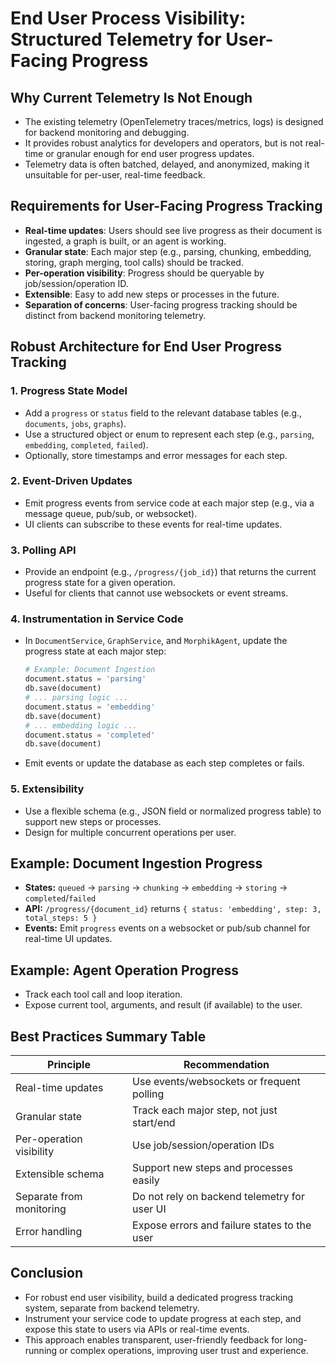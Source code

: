 # End User Process Visibility: Structured Telemetry for User-Facing Progress

## Why Current Telemetry Is Not Enough
- The existing telemetry (OpenTelemetry traces/metrics, logs) is designed for backend monitoring and debugging.
- It provides robust analytics for developers and operators, but is not real-time or granular enough for end user progress updates.
- Telemetry data is often batched, delayed, and anonymized, making it unsuitable for per-user, real-time feedback.

## Requirements for User-Facing Progress Tracking
- **Real-time updates**: Users should see live progress as their document is ingested, a graph is built, or an agent is working.
- **Granular state**: Each major step (e.g., parsing, chunking, embedding, storing, graph merging, tool calls) should be tracked.
- **Per-operation visibility**: Progress should be queryable by job/session/operation ID.
- **Extensible**: Easy to add new steps or processes in the future.
- **Separation of concerns**: User-facing progress tracking should be distinct from backend monitoring telemetry.

## Robust Architecture for End User Progress Tracking

### 1. **Progress State Model**
- Add a `progress` or `status` field to the relevant database tables (e.g., `documents`, `jobs`, `graphs`).
- Use a structured object or enum to represent each step (e.g., `parsing`, `embedding`, `completed`, `failed`).
- Optionally, store timestamps and error messages for each step.

### 2. **Event-Driven Updates**
- Emit progress events from service code at each major step (e.g., via a message queue, pub/sub, or websocket).
- UI clients can subscribe to these events for real-time updates.

### 3. **Polling API**
- Provide an endpoint (e.g., `/progress/{job_id}`) that returns the current progress state for a given operation.
- Useful for clients that cannot use websockets or event streams.

### 4. **Instrumentation in Service Code**
- In `DocumentService`, `GraphService`, and `MorphikAgent`, update the progress state at each major step:
  ```python
  # Example: Document Ingestion
  document.status = 'parsing'
  db.save(document)
  # ... parsing logic ...
  document.status = 'embedding'
  db.save(document)
  # ... embedding logic ...
  document.status = 'completed'
  db.save(document)
  ```
- Emit events or update the database as each step completes or fails.

### 5. **Extensibility**
- Use a flexible schema (e.g., JSON field or normalized progress table) to support new steps or processes.
- Design for multiple concurrent operations per user.

## Example: Document Ingestion Progress
- **States:** `queued` → `parsing` → `chunking` → `embedding` → `storing` → `completed`/`failed`
- **API:** `/progress/{document_id}` returns `{ status: 'embedding', step: 3, total_steps: 5 }`
- **Events:** Emit `progress` events on a websocket or pub/sub channel for real-time UI updates.

## Example: Agent Operation Progress
- Track each tool call and loop iteration.
- Expose current tool, arguments, and result (if available) to the user.

## Best Practices Summary Table

| Principle                  | Recommendation                                  |
|----------------------------|-------------------------------------------------|
| Real-time updates          | Use events/websockets or frequent polling       |
| Granular state             | Track each major step, not just start/end       |
| Per-operation visibility   | Use job/session/operation IDs                   |
| Extensible schema          | Support new steps and processes easily          |
| Separate from monitoring   | Do not rely on backend telemetry for user UI    |
| Error handling             | Expose errors and failure states to the user    |

## Conclusion
- For robust end user visibility, build a dedicated progress tracking system, separate from backend telemetry.
- Instrument your service code to update progress at each step, and expose this state to users via APIs or real-time events.
- This approach enables transparent, user-friendly feedback for long-running or complex operations, improving user trust and experience. 